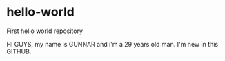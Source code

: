 # hello-world
First hello world repository

HI GUYS, my name is GUNNAR and i'm a 29 years old man.
I'm new in this GITHUB.
